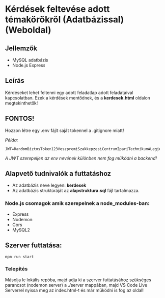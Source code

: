 # Kérdések feltevése adott témakörökről (Adatbázissal) (Weboldal)

## Jellemzők

- MySQL adatbázis
- Node.js Express

## Leírás

Kérdéseket lehet feltenni egy adott feladatlap adott feladataival kapcsolatban. Ezek a kérdések mentődnek, és a **kerdesek.html** oldalon megtekinthetők!

## FONTOS!

Hozzon létre egy .env fájlt saját tokennel a .gitignore miatt!

*Példa:*

```
JWT=RandomBiztosToken123VeszpremiSzakkepzesiCentrumIpariTechnikumALegjobbHely
```

*A JWT szerepeljen az env nevének különben nem fog működni a backend!*

## Alapvető tudnivalók a futtatáshoz

- Az adatbázis neve legyen: **kerdesek**
- Az adatbázis struktúráját az **alapstruktura.sql** fájl tartalmazza.

### Node.js csomagok amik szerepelnek a node_modules-ban:
- Express
- Nodemon
- Cors
- MySQL2

## Szerver futtatása:

```
npm run start
```

### Telepítés

Másolja le lokális repóba, majd adja ki a szerver futtatásához szükséges parancsot (nodemon server) a ./server mappában, majd VS Code Live Serverrel nyissa meg az index.html-t és már működni is fog az oldal!
